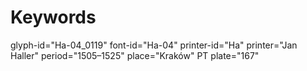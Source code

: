 # Keywords
glyph-id="Ha-04_0119"
font-id="Ha-04"
printer-id="Ha"
printer="Jan Haller"
period="1505–1525"
place="Kraków"
PT plate="167"

